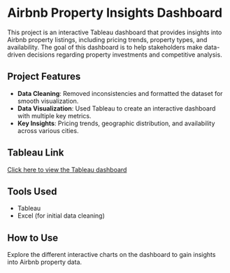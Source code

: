 # Airbnb Property Insights Dashboard

This project is an interactive Tableau dashboard that provides insights into Airbnb property listings, including pricing trends, property types, and availability. The goal of this dashboard is to help stakeholders make data-driven decisions regarding property investments and competitive analysis.

## Project Features
- **Data Cleaning**: Removed inconsistencies and formatted the dataset for smooth visualization.
- **Data Visualization**: Used Tableau to create an interactive dashboard with multiple key metrics.
- **Key Insights**: Pricing trends, geographic distribution, and availability across various cities.

## Tableau Link
[Click here to view the Tableau dashboard](https://public.tableau.com/app/profile/minh.nguyen7598/viz/AirBnBFullProject_17272590095890/Dashboard1)

## Tools Used
- Tableau
- Excel (for initial data cleaning)

## How to Use
Explore the different interactive charts on the dashboard to gain insights into Airbnb property data.
